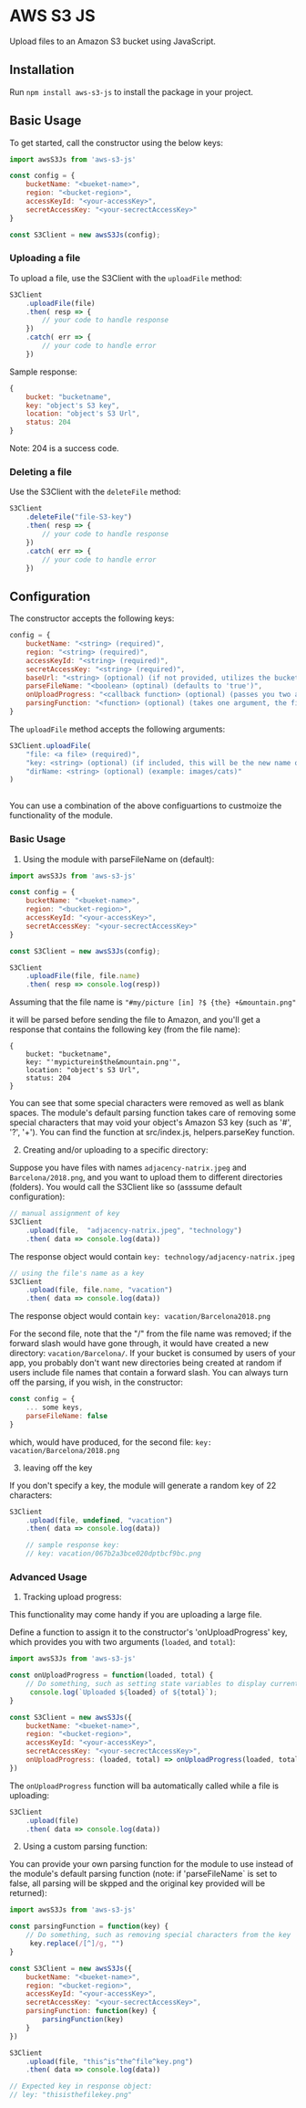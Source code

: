
# AWS S3 JS
Upload files to an Amazon S3 bucket using JavaScript.

## Installation
Run `npm install aws-s3-js` to install the package in your project. 

## Basic Usage
To get started, call the constructor using the below keys:

```javascript
import awsS3Js from 'aws-s3-js'

const config = {
    bucketName: "<bueket-name>",
    region: "<bucket-region>",
    accessKeyId: "<your-accessKey>",
    secretAccessKey: "<your-secrectAccessKey>"
}

const S3Client = new awsS3Js(config);
```

### Uploading a file

To upload a file, use the S3Client with the `uploadFile` method:

```javascript
S3Client
    .uploadFile(file)
    .then( resp => {
        // your code to handle response
    })
    .catch( err => {
        // your code to handle error
    })
```

Sample response:

```javascript
{
    bucket: "bucketname",
    key: "object's S3 key",
    location: "object's S3 Url",
    status: 204
}
```
Note: 204 is a success code. 


### Deleting a file

Use the S3Client with the `deleteFile` method:

```javascript
S3Client
    .deleteFile("file-S3-key")
    .then( resp => {
        // your code to handle response
    })
    .catch( err => {
        // your code to handle error
    })
```

## Configuration

The constructor accepts the following keys:

```javascript
config = {
    bucketName: "<string> (required)",
    region: "<string> (required)",
    accessKeyId: "<string> (required)",
    secretAccessKey: "<string> (required)",
    baseUrl: "<string> (optional) (if not provided, utilizes the bucket's info to form the bucket's url)",
    parseFileName: "<boolean> (optinal) (defaults to 'true')",
    onUploadProgress: "<callback function> (optional) (passes you two arguments: 'loaded' and 'total' so you can use them to track/display the progress of the file upload)",
    parsingFunction: "<function> (optional) (takes one argument, the file's key (the new name for the file; refer to below example for usage))"
}
```

The `uploadFile` method accepts the following arguments:

```javascript
S3Client.uploadFile(
    "file: <a file> (required)", 
    "key: <string> (optional) (if included, this will be the new name of the file; if not included, a random string will be generated and assigned as a key, with the file type appended at the end (e.g., .png, .jpeg,))", 
    "dirName: <string> (optional) (example: images/cats)" 
)
   
```
You can use a combination of the above configuartions to custmoize the functionality of the module. 

### Basic Usage

1. Using the module with parseFileName on (default):

```javascript
import awsS3Js from 'aws-s3-js'

const config = {
    bucketName: "<bueket-name>",
    region: "<bucket-region>",
    accessKeyId: "<your-accessKey>",
    secretAccessKey: "<your-secrectAccessKey>"
}

const S3Client = new awsS3Js(config);

S3Client
    .uploadFile(file, file.name)
    .then( resp => console.log(resp))

```
Assuming that the file name is
`"#my/picture [in] ?$ {the} +&mountain.png"`

it will be parsed before sending the file to Amazon, and you'll get a response that contains the following key (from the file name):

```
{
    bucket: "bucketname",
    key: "'mypicturein$the&mountain.png'",
    location: "object's S3 Url",
    status: 204
}
```
You can see that some special characters were removed as well as blank spaces. The module's default parsing function takes care of removing some special characters that may void your object's Amazon S3 key (such as '#', '?', '+'). You can find the function at src/index.js, helpers.parseKey function. 

2. Creating and/or uploading to a specific directory:

Suppose you have files with names `adjacency-natrix.jpeg` and `Barcelona/2018.png`, and you want to upload them to different directories (folders). You would call the S3Client like so (asssume default configuration):

```javascript
// manual assignment of key 
S3Client
    .upload(file,  "adjacency-natrix.jpeg", "technology")
    .then( data => console.log(data))
```

The response object would contain 
`key: technology/adjacency-natrix.jpeg`

```javascript
// using the file's name as a key
S3Client
    .upload(file, file.name, "vacation")
    .then( data => console.log(data))
```

The response object would contain 
`key: vacation/Barcelona2018.png`

For the second file, note that the "/" from the file name was removed; if the forward slash would have gone through, it would have created a new directory: `vacation/Barcelona/`. If your bucket is consumed by users of your app, you probably don't want new directories being created at random if users include file names that contain a forward slash. You can always turn off the parsing, if you wish, in the constructor:

```javascript
const config = {
    ... some keys,
    parseFileName: false
}
```
which, would have produced, for the second file:
`key: vacation/Barcelona/2018.png`

3. leaving off the key

If you don't specify a key, the module will generate a random key of 22 characters:

```javascript
S3Client
    .upload(file, undefined, "vacation")
    .then( data => console.log(data))

    // sample response key:
    // key: vacation/067b2a3bce020dptbcf9bc.png
```

### Advanced Usage
1. Tracking upload progress:

This functionality may come handy if you are uploading a large file.

Define a function to assign it to the constructor's 'onUploadProgress' key, which provides you with two arguments (`loaded`, and `total`):

```javascript
import awsS3Js from 'aws-s3-js'

const onUploadProgress = function(loaded, total) {
    // Do something, such as setting state variables to display current upload progress
     console.log(`Uploaded ${loaded} of ${total}`);
}

const S3Client = new awsS3Js({
    bucketName: "<bueket-name>",
    region: "<bucket-region>",
    accessKeyId: "<your-accessKey>",
    secretAccessKey: "<your-secrectAccessKey>",
    onUploadProgress: (loaded, total) => onUploadProgress(loaded, total)
})
```
The `onUploadProgress` function will ba automatically called while a file is uploading:

```javascript
S3Client
    .upload(file)
    .then( data => console.log(data))
```

2. Using a custom parsing function:

You can provide your own parsing function for the module to use instead of the module's default parsing function (note: if 'parseFileName` is set to false, all parsing will be skpped and the original key provided will be returned):

```javascript
import awsS3Js from 'aws-s3-js'

const parsingFunction = function(key) {
    // Do something, such as removing special characters from the key
     key.replace(/[^]/g, "")
}

const S3Client = new awsS3Js({
    bucketName: "<bueket-name>",
    region: "<bucket-region>",
    accessKeyId: "<your-accessKey>",
    secretAccessKey: "<your-secrectAccessKey>",
    parsingFunction: function(key) {
        parsingFunction(key)
    }
})

S3Client
    .upload(file, "this^is^the^file^key.png")
    .then( data => console.log(data))

// Expected key in response object:
// ley: "thisisthefilekey.png"

```







